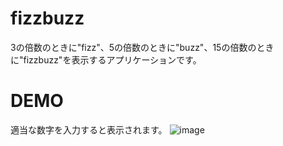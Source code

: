 # fizzbuzz
3の倍数のときに"fizz"、5の倍数のときに"buzz"、15の倍数のときに"fizzbuzz"を表示するアプリケーションです。

# DEMO
適当な数字を入力すると表示されます。
![image](https://user-images.githubusercontent.com/80760458/117390092-80d61b00-af28-11eb-9031-0f00836ea486.png)

